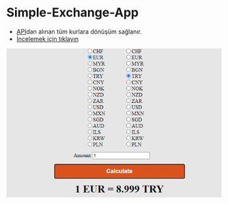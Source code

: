 # Simple-Exchange-App
- [API](https://exchangeratesapi.io/)dan alınan tüm kurlara dönüşüm sağlanır.
- [İncelemek için tıklayın](https://aslikasap.github.io/Simple-Exchange-App/)


![ExchangeApp](./exchangeApp.png)
